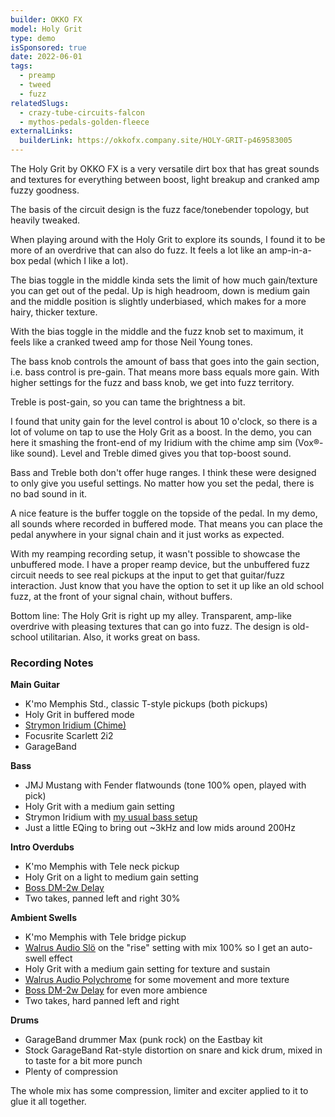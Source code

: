 ```yaml
---
builder: OKKO FX
model: Holy Grit
type: demo
isSponsored: true
date: 2022-06-01
tags:
  - preamp
  - tweed
  - fuzz
relatedSlugs:
  - crazy-tube-circuits-falcon
  - mythos-pedals-golden-fleece
externalLinks:
  builderLink: https://okkofx.company.site/HOLY-GRIT-p469583005
---
```


The Holy Grit by OKKO FX is a very versatile dirt box that has great sounds and textures for everything between boost, light breakup and cranked amp fuzzy goodness.

The basis of the circuit design is the fuzz face/tonebender topology, but heavily tweaked.

When playing around with the Holy Grit to explore its sounds, I found it to be more of an overdrive that can also do fuzz. It feels a lot like an amp-in-a-box pedal (which I like a lot).

The bias toggle in the middle kinda sets the limit of how much gain/texture you can get out of the pedal. Up is high headroom, down is medium gain and the middle position is slightly underbiased, which makes for a more hairy, thicker texture.

With the bias toggle in the middle and the fuzz knob set to maximum, it feels like a cranked tweed amp for those Neil Young tones.

The bass knob controls the amount of bass that goes into the gain section, i.e. bass control is pre-gain. That means more bass equals more gain. With higher settings for the fuzz and bass knob, we get into fuzz territory.

Treble is post-gain, so you can tame the brightness a bit.

I found that unity gain for the level control is about 10 o'clock, so there is a lot of volume on tap to use the Holy Grit as a boost. In the demo, you can here it smashing the front-end of my Iridium with the chime amp sim (Vox®-like sound). Level and Treble dimed gives you that top-boost sound.

Bass and Treble both don't offer huge ranges. I think these were designed to only give you useful settings. No matter how you set the pedal, there is no bad sound in it.

A nice feature is the buffer toggle on the topside of the pedal. In my demo, all sounds where recorded in buffered mode. That means you can place the pedal anywhere in your signal chain and it just works as expected.

With my reamping recording setup, it wasn't possible to showcase the unbuffered mode. I have a proper reamp device, but the unbuffered fuzz circuit needs to see real pickups at the input to get that guitar/fuzz interaction. Just know that you have the option to set it up like an old school fuzz, at the front of your signal chain, without buffers.

Bottom line: The Holy Grit is right up my alley. Transparent, amp-like overdrive with pleasing textures that can go into fuzz. The design is old-school utilitarian. Also, it works great on bass.

### Recording Notes

**Main Guitar**

- K'mo Memphis Std., classic T-style pickups (both pickups)
- Holy Grit in buffered mode
- [Strymon Iridium (Chime)](/demos/strymon-iridium)
- Focusrite Scarlett 2i2
- GarageBand

**Bass**

- JMJ Mustang with Fender flatwounds (tone 100% open, played with pick)
- Holy Grit with a medium gain setting
- Strymon Iridium with [my usual bass setup](/posts/strymon-iridium-bass-ownhammer-ir)
- Just a little EQing to bring out ~3kHz and low mids around 200Hz

**Intro Overdubs**

- K'mo Memphis with Tele neck pickup
- Holy Grit on a light to medium gain setting
- [Boss DM-2w Delay](/demos/boss-dm-2w-delay)
- Two takes, panned left and right 30%

**Ambient Swells**

- K'mo Memphis with Tele bridge pickup
- [Walrus Audio Slö](/demos/walrus-audio-slo) on the "rise" setting with mix 100% so I get an auto-swell effect
- Holy Grit with a medium gain setting for texture and sustain
- [Walrus Audio Polychrome](/demos/walrus-audio-polychrome) for some movement and more texture
- [Boss DM-2w Delay](/demos/boss-dm-2w-delay) for even more ambience
- Two takes, hard panned left and right

**Drums**

- GarageBand drummer Max (punk rock) on the Eastbay kit
- Stock GarageBand Rat-style distortion on snare and kick drum, mixed in to taste for a bit more punch
- Plenty of compression

The whole mix has some compression, limiter and exciter applied to it to glue it all together.

